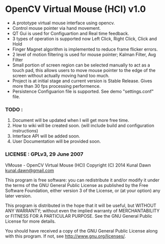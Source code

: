 OpenCV Virtual Mouse (HCI) v1.0
===============================================================
* A prototype virtual mouse interface using opencv.
* Control mouse pointer via hand movement.
* QT Gui is used for Configuartion and Real time feedback.
* 3 types of operation is supported now Left Click, Right Click, Click and Hold
* Finger Magnet algorithm is implemented to reduce frame flicker errors.
* 2 level of motion filtering is used for mouse pointer; Kalman Filter, Avg Filter
* Small portion of screen region can be selected manually to act as a touch pad, this allows users to move mouse pointer to the edge of the screen without actually moving hand 
too much.
* Project is at initial stage and current version is Stable Release. Gives more than 30 fps processing performence.
* Persistence Configuarion file is supported. See demo "settings.conf" file.

### TODO : 
1. Document will be updated when I will get more free time.
2. How to wiki will be created soon. (will include build and configuration instructions)
2. Interface API will be added soon.
3. User Documentation will be provided soon.


### LICENSE : GPLv3, 29 June 2007 
VMouse - OpenCV Virtual Mouse (HCI)
Copyright (C) 2014  Kunal Dawn <kunal.dawn@gmail.com>

This program is free software: you can redistribute it and/or modify
it under the terms of the GNU General Public License as published by
the Free Software Foundation, either version 3 of the License, or
(at your option) any later version.

This program is distributed in the hope that it will be useful,
but WITHOUT ANY WARRANTY; without even the implied warranty of
MERCHANTABILITY or FITNESS FOR A PARTICULAR PURPOSE.  See the
GNU General Public License for more details.

You should have received a copy of the GNU General Public License
along with this program.  If not, see <http://www.gnu.org/licenses/>.
